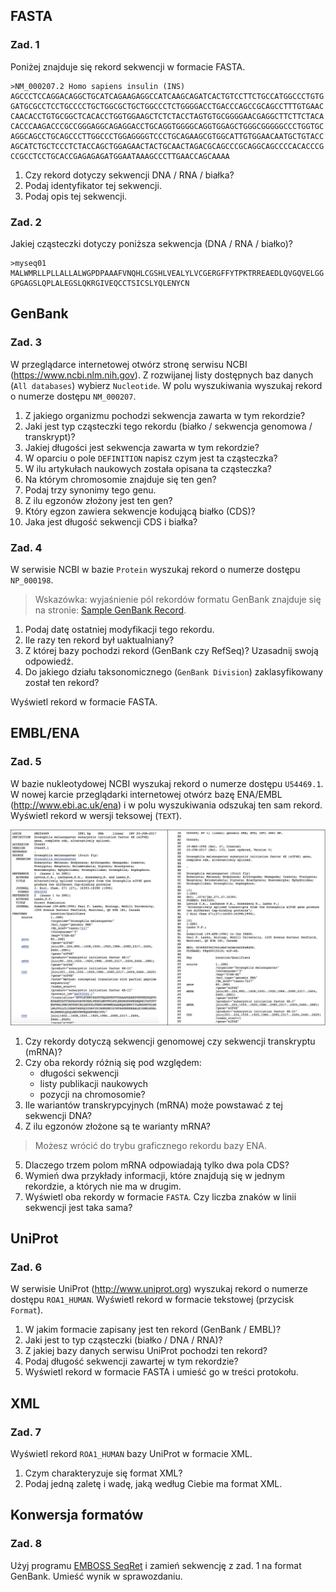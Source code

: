 ## FASTA

### Zad. 1
Poniżej znajduje się rekord sekwencji w formacie FASTA.

```
>NM_000207.2 Homo sapiens insulin (INS)
AGCCCTCCAGGACAGGCTGCATCAGAAGAGGCCATCAAGCAGATCACTGTCCTTCTGCCATGGCCCTGTG
GATGCGCCTCCTGCCCCTGCTGGCGCTGCTGGCCCTCTGGGGACCTGACCCAGCCGCAGCCTTTGTGAAC
CAACACCTGTGCGGCTCACACCTGGTGGAAGCTCTCTACCTAGTGTGCGGGGAACGAGGCTTCTTCTACA
CACCCAAGACCCGCCGGGAGGCAGAGGACCTGCAGGTGGGGCAGGTGGAGCTGGGCGGGGGCCCTGGTGC
AGGCAGCCTGCAGCCCTTGGCCCTGGAGGGGTCCCTGCAGAAGCGTGGCATTGTGGAACAATGCTGTACC
AGCATCTGCTCCCTCTACCAGCTGGAGAACTACTGCAACTAGACGCAGCCCGCAGGCAGCCCCACACCCG
CCGCCTCCTGCACCGAGAGAGATGGAATAAAGCCCTTGAACCAGCAAAA
```

1. Czy rekord dotyczy sekwencji DNA / RNA / białka?
2. Podaj identyfikator tej sekwencji.
3. Podaj opis tej sekwencji.


### Zad. 2
Jakiej cząsteczki dotyczy poniższa sekwencja (DNA / RNA / białko)?

```
>myseq01
MALWMRLLPLLALLALWGPDPAAAFVNQHLCGSHLVEALYLVCGERGFFYTPKTRREAEDLQVGQVELGG
GPGAGSLQPLALEGSLQKRGIVEQCCTSICSLYQLENYCN
```


## GenBank

### Zad. 3
W przeglądarce internetowej otwórz stronę serwisu NCBI (<a target="_blank" href="https://www.ncbi.nlm.nih.gov">https://www.ncbi.nlm.nih.gov</a>). Z rozwijanej listy dostępnych baz danych (`All databases`) wybierz `Nucleotide`. W polu wyszukiwania wyszukaj rekord o numerze dostępu `NM_000207`.

1. Z jakiego organizmu pochodzi sekwencja zawarta w tym rekordzie?
2. Jaki jest typ cząsteczki tego rekordu (białko / sekwencja genomowa / transkrypt)?
3. Jakiej długości jest sekwencja zawarta w tym rekordzie?
4. W oparciu o pole `DEFINITION` napisz czym jest ta cząsteczka?
5. W ilu artykułach naukowych została opisana ta cząsteczka?
6. Na którym chromosomie znajduje się ten gen?
7. Podaj trzy synonimy tego genu.
8. Z ilu egzonów złożony jest ten gen?
9. Który egzon zawiera sekwencje kodującą białko (CDS)?
10. Jaka jest długość sekwencji CDS i białka?


### Zad. 4
W serwisie NCBI w bazie `Protein` wyszukaj rekord o numerze dostępu `NP_000198`.

> Wskazówka: wyjaśnienie pól rekordów formatu GenBank znajduje się na stronie: <a target="_blank" href="http://www.ncbi.nlm.nih.gov/Sitemap/samplerecord.html">Sample GenBank Record</a>.

1. Podaj datę ostatniej modyfikacji tego rekordu.
2. Ile razy ten rekord był uaktualniany?
3. Z której bazy pochodzi rekord (GenBank czy RefSeq)? Uzasadnij swoją odpowiedź.
4. Do jakiego działu taksonomicznego (`GenBank Division`) zaklasyfikowany został ten rekord?

Wyświetl rekord w formacie FASTA.


## EMBL/ENA

### Zad. 5 
W bazie nukleotydowej NCBI wyszukaj rekord o numerze dostępu `U54469.1`. W nowej karcie przeglądarki internetowej otwórz bazę ENA/EMBL (<a target="_blank" href="http://www.ebi.ac.uk/ena">http://www.ebi.ac.uk/ena</a>) i w polu wyszukiwania odszukaj ten sam rekord. Wyświetl rekord w wersji teksowej (`TEXT`).

<img src="./images/genbank_embl.jpg" alt="genbank_embl"/>

1. Czy rekordy dotyczą sekwencji genomowej czy sekwencji transkryptu (mRNA)?
2. Czy oba rekordy różnią się pod względem: 
   * długości sekwencji
   * listy publikacji naukowych
   * pozycji na chromosomie?
3. Ile wariantów transkrypcyjnych (mRNA) może powstawać z tej sekwencji DNA?
4. Z ilu egzonów złożone są te warianty mRNA?
> Możesz wrócić do trybu graficznego rekordu bazy ENA.
5. Dlaczego trzem polom mRNA odpowiadają tylko dwa pola CDS?
6. Wymień dwa przykłady informacji, które znajdują się w jednym rekordzie, a których nie ma w drugim.
7. Wyświetl oba rekordy w formacie `FASTA`. Czy liczba znaków w linii sekwencji jest taka sama?

## UniProt

### Zad. 6
W serwisie UniProt (<a href="http://www.uniprot.org" target="_blank">http://www.uniprot.org</a>) wyszukaj rekord o numerze dostępu `ROA1_HUMAN`. Wyświetl rekord w formacie tekstowej (przycisk `Format`).

1. W jakim formacie zapisany jest ten rekord (GenBank / EMBL)?
2. Jaki jest to typ cząsteczki (białko / DNA / RNA)?
3. Z jakiej bazy danych serwisu UniProt pochodzi ten rekord?
4. Podaj długość sekwencji zawartej w tym rekordzie?
5. Wyświetl rekord w formacie FASTA i umieść go w treści protokołu.


## XML

### Zad. 7
Wyświetl rekord `ROA1_HUMAN` bazy UniProt w formacie XML.

1. Czym charakteryzuje się format XML?
2. Podaj jedną zaletę i wadę, jaką według Ciebie ma format XML.



## Konwersja formatów

### Zad. 8
Użyj programu <a target="_blank" href="https://www.ebi.ac.uk/Tools/sfc/emboss_seqret/">EMBOSS SeqRet</a> i zamień sekwencję z zad. 1 na format GenBank. Umieść wynik w sprawozdaniu.


